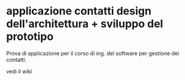 # applicazione contatti design dell'architettura + sviluppo del prototipo

Prova di applicazione per il corso di ing. del software per gestione dei contatti. 

vedi il wiki
